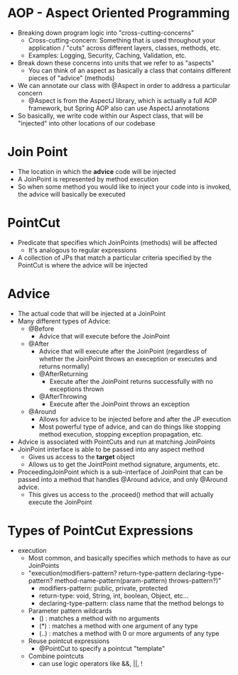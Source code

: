 # AOP - Aspect Oriented Programming
- Breaking down program logic into "cross-cutting-concerns"
    - Cross-cutting-concern: Something that is used throughout your application / "cuts" across different layers, classes, methods, etc. 
    - Examples: Logging, Security, Caching, Validation, etc.
- Break down these concerns into units that we refer to as "aspects"
    - You can think of an aspect as basically a class that contains different pieces of "advice" (methods)
- We can annotate our class with @Aspect in order to address a particular concern
    - @Aspect is from the AspectJ library, which is actually a full AOP framework, but Spring AOP also can use AspectJ annotations
- So basically, we write code within our Aspect class, that will be "injected" into other locations of our codebase

# Join Point
- The location in which the **advice** code will be injected
- A JoinPoint is represented by method execution
- So when some method you would like to inject your code into is invoked, the advice will basically be executed

# PointCut
- Predicate that specifies which JoinPoints (methods) will be affected
    - It's analogous to regular expressions
- A collection of JPs that match a particular criteria specified by the PointCut is where the advice will be injected

# Advice
- The actual code that will be injected at a JoinPoint
- Many different types of Advice:
    - @Before
        - Advice that will execute before the JoinPoint
    - @After
        - Advice that will execute after the JoinPoint (regardless of whether the JoinPoint throws an exeception or executes and returns normally)
        - @AfterReturning
            - Execute after the JoinPoint returns successfully with no exceptions thrown
        - @AfterThrowing
            - Execute after the JoinPoint throws an exception
    - @Around
        - Allows for advice to be injected before and after the JP execution
        - Most powerful type of advice, and can do things like stopping method execution, stopping exception propagation, etc.
- Advice is associated with PointCuts and run at matching JoinPoints
- JoinPoint interface is able to be passed into any aspect method
    - Gives us access to the **target** object
    - Allows us to get the JointPoint method signature, arguments, etc.
- ProceedingJoinPoint which is a sub-interface of JoinPoint that can be passed into a method that handles @Around advice, and only @Around advice.
    - This gives us access to the .proceed() method that will actually execute the JoinPoint

# Types of PointCut Expressions
- execution
    - Most common, and basically specifies which methods to have as our JoinPoints
    - "execution(modifiers-pattern? return-type-pattern declaring-type-pattern? method-name-pattern(param-pattern) throws-pattern?)"
        - modifiers-pattern: public, private, protected
        - return-type: void, String, int, boolean, Object, etc...
        - declaring-type-pattern: class name that the method belongs to
    - Parameter pattern wildcards
        - () : matches a method with no arguments
        - (*) : matches a method with one argument of any type
        - (..) : matches a method with 0 or more arguments of any type
    - Reuse pointcut expressions
        - @PointCut to specify a pointcut "template"
    - Combine pointcuts
        - can use logic operators like &&, ||, !
